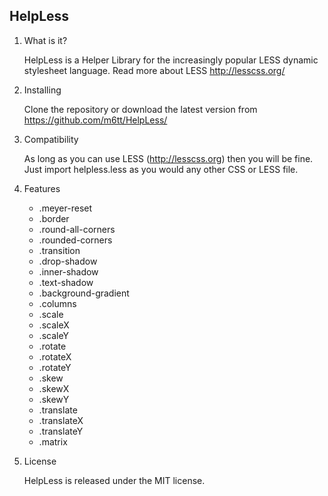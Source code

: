 ## HelpLess ##

1. What is it?

    HelpLess is a Helper Library for the increasingly popular 
    LESS dynamic stylesheet language. 
    Read more about LESS http://lesscss.org/

2. Installing

    Clone the repository or download the latest version from https://github.com/m6tt/HelpLess/

3. Compatibility

    As long as you can use LESS (http://lesscss.org) then you will be fine. 
    Just import helpless.less as you would any other CSS or LESS file.

4. Features

    - .meyer-reset
    - .border
    - .round-all-corners
    - .rounded-corners
    - .transition
    - .drop-shadow
    - .inner-shadow
    - .text-shadow
    - .background-gradient
    - .columns
    - .scale
    - .scaleX
    - .scaleY
    - .rotate
    - .rotateX
    - .rotateY
    - .skew
    - .skewX
    - .skewY
    - .translate
    - .translateX
    - .translateY
    - .matrix

6. License

    HelpLess is released under the MIT license.
